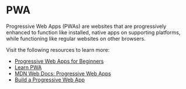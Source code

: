 # PWA

Progressive Web Apps (PWAs) are websites that are progressively enhanced to function like installed, native apps on supporting platforms, while functioning like regular websites on other browsers.

Visit the following resources to learn more:

- [Progressive Web Apps for Beginners](https://www.freecodecamp.org/news/what-are-progressive-web-apps/)
- [Learn PWA](https://web.dev/learn/pwa/)
- [MDN Web Docs: Progressive Web Apps ](https://developer.mozilla.org/en-US/docs/Web/Progressive_web_apps/)
- [Build a Progressive Web App](https://www.youtube.com/watch?v=sFsRylCQblw)

